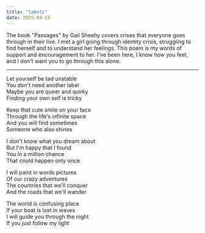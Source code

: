 ```yaml
---
title: "labels"
date: 2025-03-15
---
```


The book "Passages" by Gail Sheehy covers crises that everyone goes through in their live. I met a girl going through identity crisis, struggling to find herself and to understand her feelings. This poem is my words of support and encouragement to her. I've been here, I know how you feel, and I don't want you to go through this alone.

---

Let yourself be tad unstable  
You don't need another label  
Maybe you are queer and quirky  
Finding your own self is tricky  

Keep that cute smile on your face  
Through the life's infinite space  
And you will find sometimes  
Someone who also shines  

I don't know what you dream about  
But I'm happy that I found  
You in a million chance  
That could happen only once  

I will paint in words pictures  
Of our crazy adventures  
The countries that we'll conquer  
And the roads that we'll wander  

The world is confusing place  
If your boat is lost in waves  
I will guide you through the night  
If you just follow my light  
  
